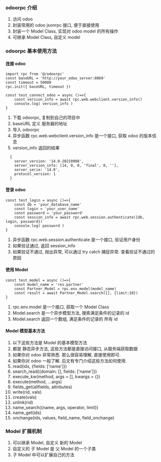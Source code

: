 ### odoorpc 介绍

1. 访问 odoo
2. 封装常用的 odoo jsonrpc 接口, 便于直接使用
3. 封装一个 Model Class, 实现对 odoo model 的所有操作
4. 可继承 Model Class, 自定义 model

### odoorpc 基本使用方法

#### 连接 odoo

```
import rpc from '@/odoorpc'
const baseURL = 'http://your_odoo_server:8069'
const timeout = 50000
rpc.init({ baseURL, timeout })

const test_connect_odoo = async ()=>{
    const version_info = await rpc.web.webclient.version_info()
    console.log( version_info )
}

```

1. 下载 odoorpc, 复制到自己的项目中
2. baseURL 定义 服务器的地址
3. 导入 odoorpc
4. 异步函数 rpc.web.webclient.version_info 是一个接口, 获取 odoo 的版本信息
5. version_info 返回的结果

```
  {
    server_version: '14.0-20210908',
    server_version_info: [14, 0, 0, 'final', 0, ''],
    server_serie: '14.0',
    protocol_version: 1
  }
```

#### 登录 odoo

```
const test_login = async ()=>{
    const db = 'your_database_name'
    const login = 'your_user_name'
    const password = 'your_password'
    const session_info = await rpc.web.session.authenticate({db, login, password})
    console.log( password )
}

```

1. 异步函数 rpc.web.session.authenticate 是一个接口, 验证用户身份
2. 如果验证通过, 返回 session_info
3. 如果验证不通过, 抛出异常, 可以通过 try catch 捕捉异常. 查看验证不通过的原因

#### 使用 Model

```
const test_model = async ()=>{
    const model_name = 'res.partner'
    const Partner_Model = rpc.env.model(model_name)
    const result = await Partner_Model.search([], {limit:10})
}

```

1. rpc.env.model 是一个接口, 获取一个 Model Class
2. Model.search 是一个异步模型方法, 搜索满足条件的记录的 id
3. Model.search 返回一个数组, 满足条件的记录的 所有 id

#### Model 模型基本方法

1. 以下这些方法是 Model 的基本模型方法
2. 都是 静态异步方法, 这些方法都是直接访问接口, 从服务端获取数据
3. 如果你对 odoo 非常熟悉. 那么很容易理解, 直接使用即可.
4. 如果你对 odoo 一般了解. 后文有专门介绍这些方法如何使用.
5. read(ids, {fields: ['name']})
6. search_read({domain: [], fields: ['name']})
7. execute_kw(method, args = [], kwargs = {})
8. execute(method, ...args)
9. fields_get(allfields, attributes)
10. write(rid, vals)
11. create(vals)
12. unlink(rid)
13. name_search({name, args, operator, limit})
14. name_get(ids)
15. onchange(ids, values, field_name, field_onchange)

### Model 扩展机制

1. 可以继承 Model, 自定义 新的 Model
2. 自定义的 子 Model 是 父 Model 的一个子类
3. 子 Model 中可以扩展自己的方法
